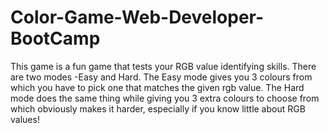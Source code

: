 # Color-Game-Web-Developer-BootCamp
This game is a fun game that tests your RGB value identifying skills. There are two modes -Easy and Hard. The Easy mode gives you 3 colours from which you have to pick one that matches the given rgb value.  The Hard mode does the same thing while giving you 3 extra colours to choose from which obviously makes it harder, especially if you know little about RGB values!
